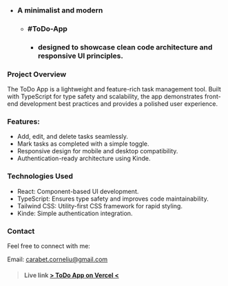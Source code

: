 - ### A minimalist and modern
  - ### #ToDo-App
    - ### designed to showcase clean code architecture and responsive UI principles.
### Project Overview
The ToDo App is a lightweight and feature-rich task management tool. Built with TypeScript for type safety and scalability, the app demonstrates front-end development best practices and provides a polished user experience.
### Features:
- Add, edit, and delete tasks seamlessly.
- Mark tasks as completed with a simple toggle.
- Responsive design for mobile and desktop compatibility.
- Authentication-ready architecture using Kinde.
### Technologies Used
- React: Component-based UI development.
- TypeScript: Ensures type safety and improves code maintainability.
- Tailwind CSS: Utility-first CSS framework for rapid styling.
- Kinde: Simple authentication integration.
### Contact
Feel free to connect with me:

 Email: <ins>carabet.corneliu@gmail.com</ins>
> #### Live link <a href="https://todo-app-orpin-eta-35.vercel.app/"> > ToDo App on Vercel < </a>
